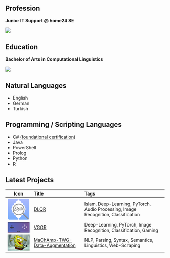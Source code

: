 ## Profession
**Junior IT Support @ home24 SE**

<img src='https://raw.githubusercontent.com/m4cit/m4cit/main/IT_support.gif' width="320">

## Education
**Bachelor of Arts in Computational Linguistics**

<img src='https://raw.githubusercontent.com/m4cit/m4cit/main/stop writing.gif' width="320">

## Natural Languages
- English
- German
- Turkish

## Programming / Scripting Languages
- C# [(foundational certification)](https://freecodecamp.org/certification/m4cit/foundational-c-sharp-with-microsoft)
- Java
- PowerShell
- Prolog
- Python
- R

## Latest Projects

| Icon |  Title |  Tags  |
|:----:|:-------|:-------|
|<img src='https://raw.githubusercontent.com/m4cit/DLQR/main/gallery/icon.png' align="center" width="100">|[DLQR](https://github.com/m4cit/DLQR)|Islam, Deep-Learning, PyTorch, Audio Processing, Image Recognition, Classification|
|<img src='https://raw.githubusercontent.com/m4cit/VGGR/main/gallery/icon.png' align="center" width="150">|[VGGR](https://github.com/m4cit/VGGR)|Deep-Learning, PyTorch, Image Recognition, Classification, Gaming|
|<img src='https://raw.githubusercontent.com/m4cit/m4cit/main/no_icon.png' align="center" width="100">|[MaChAmp-TWG-Data-Augmentation](https://github.com/m4cit/MaChAmp-TWG-Data-Augmentation)|NLP, Parsing, Syntax, Semantics, Linguistics, Web-Scraping|

